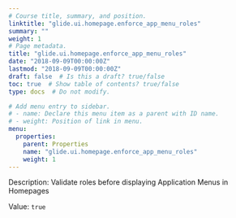 ```yaml
---
# Course title, summary, and position.
linktitle: "glide.ui.homepage.enforce_app_menu_roles"
summary: ""
weight: 1
# Page metadata.
title: "glide.ui.homepage.enforce_app_menu_roles"
date: "2018-09-09T00:00:00Z"
lastmod: "2018-09-09T00:00:00Z"
draft: false  # Is this a draft? true/false
toc: true  # Show table of contents? true/false
type: docs  # Do not modify.

# Add menu entry to sidebar.
# - name: Declare this menu item as a parent with ID name.
# - weight: Position of link in menu.
menu:
  properties:
    parent: Properties
    name: "glide.ui.homepage.enforce_app_menu_roles"
    weight: 1
---
```


Description: Validate roles before displaying Application Menus in Homepages


Value: `true`